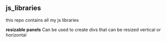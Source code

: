 ## js_libraries
this repo contains all my js libraries

**resizable panels**
Can be used to create divs that can be resized vertical or horizontal
